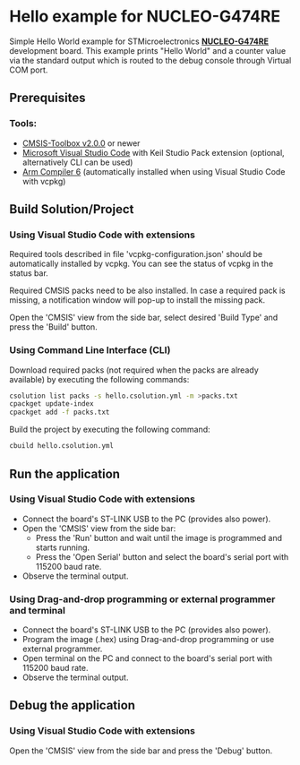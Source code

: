 # Hello example for NUCLEO-G474RE

Simple Hello World example for STMicroelectronics [**NUCLEO-G474RE**](https://www.st.com/en/evaluation-tools/nucleo-g474re.html) development board.
This example prints "Hello World" and a counter value via the standard output which is routed to the debug console through Virtual COM port.

## Prerequisites

### Tools:
 - [CMSIS-Toolbox v2.0.0](https://github.com/Open-CMSIS-Pack/cmsis-toolbox/releases) or newer
 - [Microsoft Visual Studio Code](https://code.visualstudio.com/download) with Keil Studio Pack extension (optional, alternatively CLI can be used)
 - [Arm Compiler 6](https://developer.arm.com/Tools%20and%20Software/Arm%20Compiler%20for%20Embedded) (automatically installed when using Visual Studio Code with vcpkg)

## Build Solution/Project

### Using Visual Studio Code with extensions

Required tools described in file 'vcpkg-configuration.json' should be automatically installed by vcpkg. You can see the status of vcpkg in the status bar.

Required CMSIS packs need to be also installed. In case a required pack is missing, a notification window will pop-up to install the missing pack.

Open the 'CMSIS' view from the side bar, select desired 'Build Type' and press the 'Build' button.

### Using Command Line Interface (CLI)

Download required packs (not required when the packs are already available) by executing the following commands:
   ```sh
   csolution list packs -s hello.csolution.yml -m >packs.txt
   cpackget update-index
   cpackget add -f packs.txt
   ```
Build the project by executing the following command:
```sh
cbuild hello.csolution.yml
```

## Run the application

### Using Visual Studio Code with extensions

 - Connect the board's ST-LINK USB to the PC (provides also power).
 - Open the 'CMSIS' view from the side bar:
   - Press the 'Run' button and wait until the image is programmed and starts running.
   - Press the 'Open Serial' button and select the board's serial port with 115200 baud rate.
 - Observe the terminal output.

 ### Using Drag-and-drop programming or external programmer and terminal

 - Connect the board's ST-LINK USB to the PC (provides also power).
 - Program the image (.hex) using Drag-and-drop programming or use external programmer.
 - Open terminal on the PC and connect to the board's serial port with 115200 baud rate.
 - Observe the terminal output.

## Debug the application

### Using Visual Studio Code with extensions

Open the 'CMSIS' view from the side bar and press the 'Debug' button.
